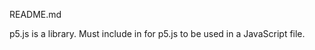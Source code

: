 README.md

p5.js is a library.  Must include <script src="p5.js"></script> in <head> for p5.js to be used in a JavaScript file.
